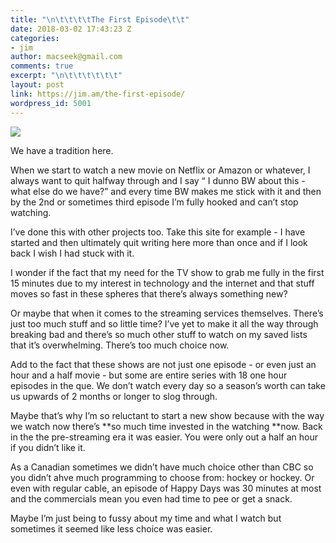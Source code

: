 ```yaml
---
title: "\n\t\t\t\tThe First Episode\t\t"
date: 2018-03-02 17:43:23 Z
categories:
- jim
author: macseek@gmail.com
comments: true
excerpt: "\n\t\t\t\t\t\t"
layout: post
link: https://jim.am/the-first-episode/
wordpress_id: 5001
---
```


![](http://jim.am/wp-content/uploads/2018/03/null-2.jpeg)




We have a tradition here.




When we start to watch a new movie on Netflix or Amazon or whatever, I always want to quit halfway through and I say “ I dunno BW about this - what else do we have?” and every time BW makes me stick with it and then by the 2nd or sometimes third episode I’m fully hooked and can’t stop watching.




I’ve done this with other projects too. Take this site for example - I have started and then ultimately quit writing here more than once and if I look back I wish I had stuck with it.




I wonder if the fact that my need for the TV show to grab me fully in the first 15 minutes due to my interest in technology and the internet and that stuff moves so fast in these spheres that there’s always something new?




Or maybe that when it comes to the streaming services themselves. There’s just too much stuff and so little time? I’ve yet to make it all the way through breaking bad and there’s so much other stuff to watch on my saved lists that it’s overwhelming. There’s too much choice now.




Add to the fact that these shows are not just one episode - or even just an hour and a half movie - but some are entire series with 18 one hour episodes in the que. We don’t watch every day so a season’s worth can take us upwards of 2 months or longer to slog through.




Maybe that’s why I’m so reluctant to start a new show because with the way we watch now there’s **so much time invested in the watching **now. Back in the the pre-streaming era it was easier. You were only out a half an hour if you didn’t like it.




As a Canadian sometimes we didn’t have much choice other than CBC so you didn’t ahve much programming to choose from: hockey or hockey. Or even with regular cable, an episode of Happy Days was 30 minutes at most and the commercials mean you even had time to pee or get a snack.




Maybe I’m just being to fussy about my time and what I watch but sometimes it seemed like less choice was easier.


		
